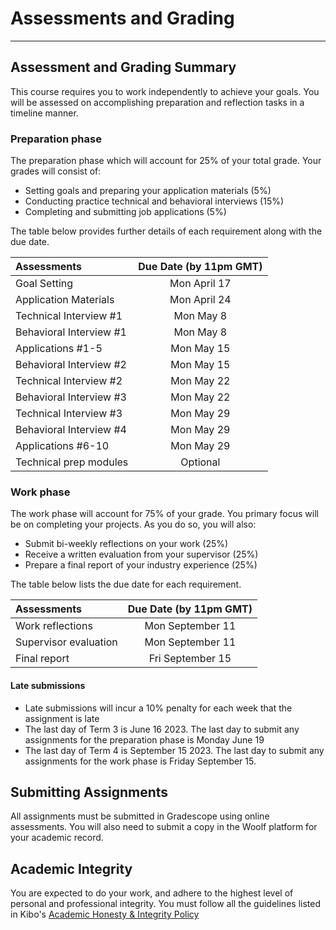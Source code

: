 # Assessments and Grading
---


## Assessment and Grading Summary

This course requires you to work independently to achieve your goals. You will be assessed on accomplishing preparation and reflection tasks in a timeline manner. 

### Preparation phase

The preparation phase which will account for 25% of your total grade. Your grades will consist of:
- Setting goals and preparing your application materials (5%)
- Conducting practice technical and behavioral interviews (15%)
- Completing and submitting job applications (5%)

The table below provides further details of each requirement along with the due date. 

| Assessments                                       | Due Date (by 11pm GMT)    
| :---                                              |  :----: 
| Goal Setting                                      | Mon April 17 
| Application Materials                             | Mon April 24
| Technical Interview #1                            | Mon May 8
| Behavioral Interview #1                           | Mon May 8
| Applications #1-5                                 | Mon May 15
| Behavioral Interview #2                           | Mon May 15
| Technical Interview #2                            | Mon May 22
| Behavioral Interview #3                           | Mon May 22
| Technical Interview #3                            | Mon May 29
| Behavioral Interview #4                           | Mon May 29
| Applications #6-10                                | Mon May 29
| Technical prep modules                            | Optional

### Work phase
The work phase will account for 75% of your grade. You primary focus will be on completing your projects. As you do so, you will also:
- Submit bi-weekly reflections on your work (25%)
- Receive a written evaluation from your supervisor (25%)
- Prepare a final report of your industry experience (25%) 

The table below lists the due date for each requirement. 


| Assessments                                 | Due Date (by 11pm GMT)    
| :---                                        |    :----: 
| Work reflections                            | Mon September 11
| Supervisor evaluation                       | Mon September 11          
| Final report                                | Fri September 15 



#### Late submissions
 
- Late submissions will incur a 10% penalty for each week that the assignment is late
- The last day of Term 3 is June 16 2023. The last day to submit any assignments for the preparation phase is Monday June 19 
- The last day of Term 4 is September 15 2023. The last day to submit any assignments for the work phase is Friday September 15.


## Submitting Assignments

All assignments must be submitted in Gradescope using online assessments. You will also need to submit a copy in the Woolf platform for your academic record.


## Academic Integrity
You are expected to do your work, and adhere to the highest level of personal and professional integrity. You must follow all the guidelines listed in Kibo's <a href="https://docs.google.com/document/d/1E41mBjSB8pTF8_kdUwnOVTScuP1fmBqQk3Gypo1y6YQ/preview#heading=h.syu8x8h230de" target="_blank">Academic Honesty & Integrity Policy</a>
